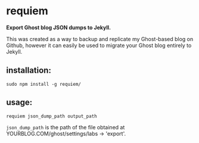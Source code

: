 # requiem
**Export Ghost blog JSON dumps to Jekyll.**

This was created as a way to backup and replicate my Ghost-based blog on Github, however it can easily be used to migrate your Ghost blog entirely to Jekyll.

## installation:

`sudo npm install -g requiem/`

## usage:

`requiem json_dump_path output_path`

`json_dump_path` is the path of the file obtained at YOURBLOG.COM/ghost/settings/labs -> 'export'.

